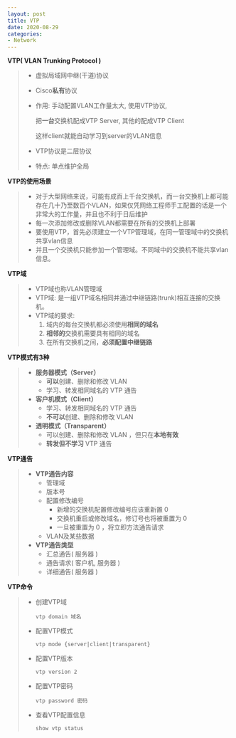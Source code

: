 ```yaml
---
layout: post
title: VTP
date: 2020-08-29
categories:
- Network
---
```

**VTP( VLAN Trunking Protocol )**

> * 虚拟局域网中继(干道)协议
>
> * Cisco**私有**协议
>
> * 作用: 手动配置VLAN工作量太大, 使用VTP协议, 
>
>   把**一台**交换机配成VTP Server, 其他的配成VTP Client 
>
>   这样client就能自动学习到server的VLAN信息
>
> * VTP协议是二层协议
>
> * 特点: 单点维护全局

**VTP的使用场景**

> * 对于大型网络来说，可能有成百上千台交换机，而一台交换机上都可能存在几十乃至数百个VLAN，如果仅凭网络工程师手工配置的话是一个非常大的工作量，并且也不利于日后维护
> * 每一次添加修改或删除VLAN都需要在所有的交换机上部署
> * 要使用VTP，首先必须建立一个VTP管理域，在同一管理域中的交换机共享vlan信息
> * 并且一个交换机只能参加一个管理域。不同域中的交换机不能共享vlan信息。

**VTP域**

> * VTP域也称VLAN管理域
> * VTP域:  是一组VTP域名相同并通过中继链路(trunk)相互连接的交换机。
> * VTP域的要求:
>   1. 域内的每台交换机都必须使用**相同的域名**
>   2. **相邻的**交换机需要具有相同的域名
>   3. 在所有交换机之间，**必须配置中继链路**

**VTP模式有3种**

> * **服务器模式（Server）**
>   * **可以**创建、删除和修改 VLAN
>   * 学习、转发相同域名的 VTP 通告
> * **客户机模式（Client）**
>   * 学习、转发相同域名的 VTP 通告
>   * **不可以**创建、删除和修改 VLAN
> * **透明模式（Transparent）**
>   * 可以创建、删除和修改 VLAN ，但只在**本地有效**
>   * **转发但不学习** VTP 通告

**VTP通告**

> * **VTP通告内容**
>   * 管理域
>   * 版本号
>   * 配置修改编号
>     * 新增的交换机配置修改编号应该重新置 0
>     * 交换机重启或修改域名，修订号也将被重置为 0
>     * 一旦被重置为 0 ，将立即方法通告请求
>   * VLAN及某些数据
> * **VTP通告类型**
>   * 汇总通告( 服务器 )
>   * 通告请求( 客户机, 服务器 )
>   * 详细通告( 服务器 )

**VTP命令**

> * 创建VTP域
>
>   ```
>   vtp domain 域名
>   ```
>
> * 配置VTP模式
>
>   ```
>   vtp mode {server|client|transparent}
>   ```
>
> * 配置VTP版本
>
>   ```
>   vtp version 2
>   ```
>
> * 配置VTP密码
>
>   ```
>   vtp password 密码
>   ```
>
> * 查看VTP配置信息
>
>   ```
>   show vtp status
>   ```
